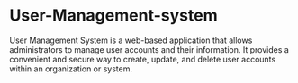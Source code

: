# User-Management-system
User Management System is a web-based application that allows administrators to manage user accounts and their information. It provides a convenient and secure way to create, update, and delete user accounts within an organization or system.
